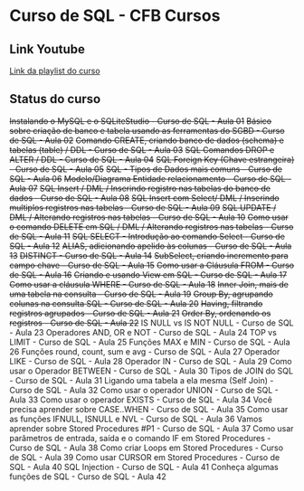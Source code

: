 # Curso de SQL - CFB Cursos

## Link Youtube

[Link da playlist do curso](https://www.youtube.com/playlist?list=PLx4x_zx8csUgQUjExcssR3utb3JIX6Kra)

## Status do curso

~~Instalando o MySQL e o SQLiteStudio - Curso de SQL - Aula 01~~
~~Básico sobre criação de banco e tabela usando as ferramentas do SGBD - Curso de SQL - Aula 02~~
~~Comando CREATE, criando banco de dados (schema) e tabelas (table) / DDL - Curso de SQL - Aula 03~~
~~SQL Comandos DROP e ALTER / DDL - Curso de SQL - Aula 04~~
~~SQL Foreign Key (Chave estrangeira) - Curso de SQL - Aula 05~~
~~SQL - Tipos de Dados mais comuns - Curso de SQL - Aula 06~~
~~Modelo/Diagrama Entidade relacionamento - Curso de SQL - Aula 07~~
~~SQL Insert / DML / Inserindo registro nas tabelas do banco de dados - Curso de SQL - Aula 08~~
~~SQL Insert com Select/ DML / Inserindo multiplos registros nas tabelas - Curso de SQL - Aula 09~~
~~SQL UPDATE / DML / Alterando registros nas tabelas - Curso de SQL - Aula 10~~
~~Como usar o comando DELETE em SQL / DML / Alterando registros nas tabelas - Curso de SQL - Aula 11~~
~~SQL SELECT - Introdução ao comando Select - Curso de SQL - Aula 12~~
~~ALIAS, adicionando apelido às colunas - Curso de SQL - Aula 13~~
~~DISTINCT - Curso de SQL - Aula 14~~
~~SubSelect, criando incremento para campo chave - Curso de SQL - Aula 15~~
~~Como usar a Cláusula FROM - Curso de SQL - Aula 16~~
~~Criando e usando View em SQL - Curso de SQL - Aula 17~~
~~Como usar a cláusula WHERE - Curso de SQL - Aula 18~~
~~Inner Join, mais de uma tabela na consulta - Curso de SQL - Aula 19~~
~~Group By, agrupando colunas na consulta SQL - Curso de SQL - Aula 20~~
~~Having, filtrando registros agrupados - Curso de SQL - Aula 21~~
~~Order By, ordenando os registros - Curso de SQL - Aula 22~~
IS NULL vs IS NOT NULL - Curso de SQL - Aula 23
Operadores AND, OR e NOT - Curso de SQL - Aula 24
TOP vs LIMIT - Curso de SQL - Aula 25
Funções MAX e MIN - Curso de SQL - Aula 26
Funções round, count, sum e avg - Curso de SQL - Aula 27
Operador LIKE - Curso de SQL - Aula 28
Operador IN - Curso de SQL - Aula 29
Como usar o Operador BETWEEN - Curso de SQL - Aula 30
Tipos de JOIN do SQL - Curso de SQL - Aula 31
Ligando uma tabela a ela mesma (Self Join) - Curso de SQL - Aula 32
Como usar o operador UNION - Curso de SQL - Aula 33
Como usar o operador EXISTS - Curso de SQL - Aula 34
Você precisa aprender sobre CASE..WHEN - Curso de SQL - Aula 35
Como usar as funções IFNULL, ISNULL e NVL - Curso de SQL - Aula 36
Vamos aprender sobre Stored Procedures #P1 - Curso de SQL - Aula 37
Como usar parâmetros de entrada, saída e o comando IF em Stored Procedures - Curso de SQL - Aula 38
Como criar Loops em Stored Procedures - Curso de SQL - Aula 39
Como usar CURSOR em Stored Procedures - Curso de SQL - Aula 40
SQL Injection - Curso de SQL - Aula 41
Conheça algumas funções de SQL - Curso de SQL - Aula 42